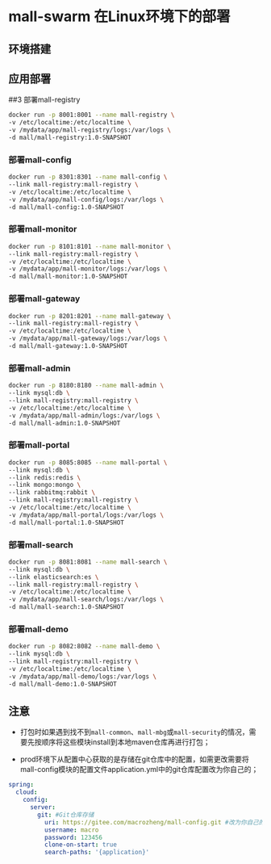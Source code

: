 # mall-swarm 在Linux环境下的部署

## 环境搭建

## 应用部署

##3 部署mall-registry

```bash
docker run -p 8001:8001 --name mall-registry \
-v /etc/localtime:/etc/localtime \
-v /mydata/app/mall-registry/logs:/var/logs \
-d mall/mall-registry:1.0-SNAPSHOT
```

### 部署mall-config

```bash 
docker run -p 8301:8301 --name mall-config \
--link mall-registry:mall-registry \
-v /etc/localtime:/etc/localtime \
-v /mydata/app/mall-config/logs:/var/logs \
-d mall/mall-config:1.0-SNAPSHOT
```

### 部署mall-monitor

```bash 
docker run -p 8101:8101 --name mall-monitor \
--link mall-registry:mall-registry \
-v /etc/localtime:/etc/localtime \
-v /mydata/app/mall-monitor/logs:/var/logs \
-d mall/mall-monitor:1.0-SNAPSHOT
```

### 部署mall-gateway

```bash 
docker run -p 8201:8201 --name mall-gateway \
--link mall-registry:mall-registry \
-v /etc/localtime:/etc/localtime \
-v /mydata/app/mall-gateway/logs:/var/logs \
-d mall/mall-gateway:1.0-SNAPSHOT
```

### 部署mall-admin

```bash 
docker run -p 8180:8180 --name mall-admin \
--link mysql:db \
--link mall-registry:mall-registry \
-v /etc/localtime:/etc/localtime \
-v /mydata/app/mall-admin/logs:/var/logs \
-d mall/mall-admin:1.0-SNAPSHOT
```

### 部署mall-portal

```bash 
docker run -p 8085:8085 --name mall-portal \
--link mysql:db \
--link redis:redis \
--link mongo:mongo \
--link rabbitmq:rabbit \
--link mall-registry:mall-registry \
-v /etc/localtime:/etc/localtime \
-v /mydata/app/mall-portal/logs:/var/logs \
-d mall/mall-portal:1.0-SNAPSHOT
```

### 部署mall-search

```bash 
docker run -p 8081:8081 --name mall-search \
--link mysql:db \
--link elasticsearch:es \
--link mall-registry:mall-registry \
-v /etc/localtime:/etc/localtime \
-v /mydata/app/mall-search/logs:/var/logs \
-d mall/mall-search:1.0-SNAPSHOT
```

### 部署mall-demo

```bash 
docker run -p 8082:8082 --name mall-demo \
--link mysql:db \
--link mall-registry:mall-registry \
-v /etc/localtime:/etc/localtime \
-v /mydata/app/mall-demo/logs:/var/logs \
-d mall/mall-demo:1.0-SNAPSHOT
```

## 注意

- 打包时如果遇到找不到`mall-common`、`mall-mbg`或`mall-security`的情况，需要先按顺序将这些模块install到本地maven仓库再进行打包；

- prod环境下从配置中心获取的是存储在git仓库中的配置，如需更改需要将mall-config模块的配置文件application.yml中的git仓库配置改为你自己的；

```yaml
spring:
  cloud:
    config:
      server:
        git: #Git仓库存储
          uri: https://gitee.com/macrozheng/mall-config.git #改为你自己的配置
          username: macro
          password: 123456
          clone-on-start: true
          search-paths: '{application}'
```